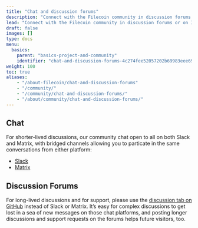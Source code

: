 ```yaml
---
title: "Chat and discussion forums"
description: "Connect with the Filecoin community in discussion forums or on IRC."
lead: "Connect with the Filecoin community in discussion forums or on IRC. The Filecoin community is active and here to answer your questions in your channel of choice."
draft: false
images: []
type: docs
menu:
  basics:
    parent: "basics-project-and-community"
    identifier: "chat-and-discussion-forums-4c274fee52057202b69983eee690e601"
weight: 100
toc: true
aliases:
    - "/about-filecoin/chat-and-discussion-forums"
    - "/community/"
    - "/community/chat-and-discussion-forums/"
    - "/about/community/chat-and-discussion-forums/"
---
```


## Chat

For shorter-lived discussions, our community chat open to all on both Slack and Matrix, with bridged channels allowing you to particate in the same conversations from either platform:

- [Slack](https://filecoin.io/slack/)
- [Matrix](https://matrix.to/#/#ipfs-space:ipfs.io)

## Discussion Forums

For long-lived discussions and for support, please use the [discussion tab on GitHub](https://github.com/filecoin-project/community#forums) instead of Slack or Matrix. It’s easy for complex discussions to get lost in a sea of new messages on those chat platforms, and posting longer discussions and support requests on the forums helps future visitors, too.
